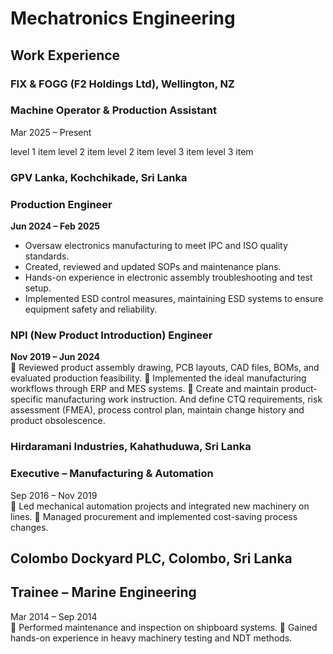 # Mechatronics Engineering
## Work Experience
### FIX & FOGG (F2 Holdings Ltd), Wellington, NZ 
### Machine Operator & Production Assistant 
Mar 2025 – Present  

level 1 item
level 2 item
level 2 item
level 3 item
level 3 item

### GPV Lanka, Kochchikade, Sri Lanka 
### Production Engineer 
**Jun 2024 – Feb 2025**  
- Oversaw electronics manufacturing to meet IPC and ISO quality standards.
- Created, reviewed and updated SOPs and maintenance plans.
- Hands-on experience in electronic assembly troubleshooting and test setup.
- Implemented ESD control measures, maintaining ESD systems to ensure equipment safety and reliability. 
### NPI (New Product Introduction) Engineer 
**Nov 2019 – Jun 2024**  
 Reviewed product assembly drawing, PCB layouts, CAD files, BOMs, and evaluated 
production feasibility. 
 Implemented the ideal manufacturing workflows through ERP and MES systems. 
 Create and maintain product-specific manufacturing work instruction. And define CTQ 
requirements, risk assessment (FMEA), process control plan, maintain change history and 
product obsolescence.   
### Hirdaramani Industries, Kahathuduwa, Sri Lanka 
### Executive – Manufacturing & Automation 
Sep 2016 – Nov 2019  
 Led mechanical automation projects and integrated new machinery on lines. 
 Managed procurement and implemented cost-saving process changes. 
## Colombo Dockyard PLC, Colombo, Sri Lanka 
## Trainee – Marine Engineering 
Mar 2014 – Sep 2014  
 Performed maintenance and inspection on shipboard systems. 
 Gained hands-on experience in heavy machinery testing and NDT methods.
